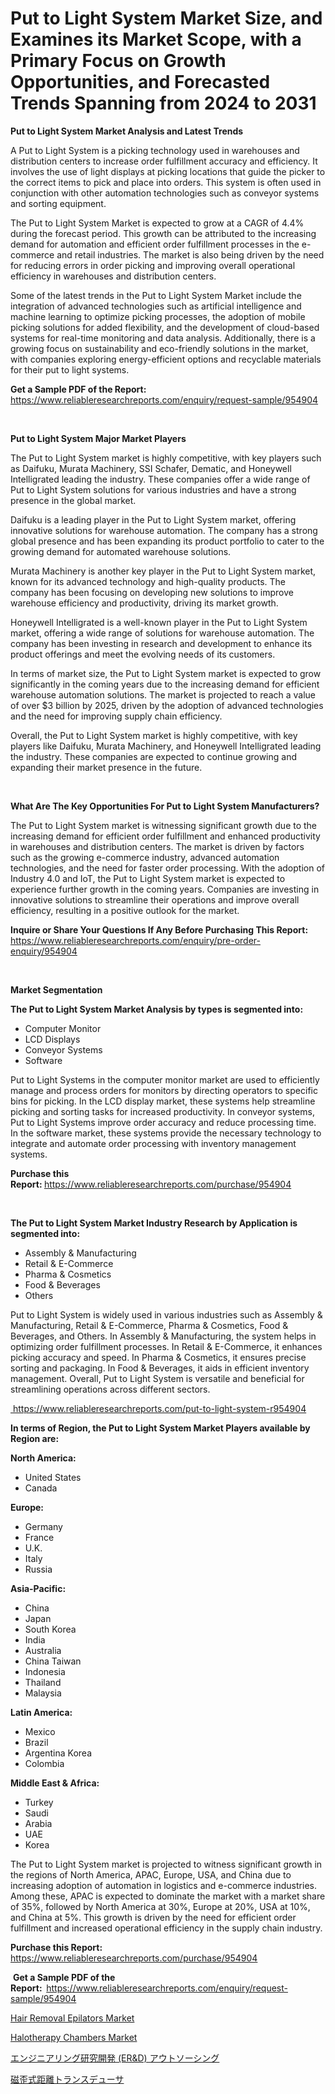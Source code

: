 <p><h1>Put to Light System Market Size, and Examines its Market Scope, with a Primary Focus on Growth Opportunities, and Forecasted Trends Spanning from 2024 to 2031</h1></p><p><strong>Put to Light System Market Analysis and Latest Trends</strong></p>
<p><p>A Put to Light System is a picking technology used in warehouses and distribution centers to increase order fulfillment accuracy and efficiency. It involves the use of light displays at picking locations that guide the picker to the correct items to pick and place into orders. This system is often used in conjunction with other automation technologies such as conveyor systems and sorting equipment.</p><p>The Put to Light System Market is expected to grow at a CAGR of 4.4% during the forecast period. This growth can be attributed to the increasing demand for automation and efficient order fulfillment processes in the e-commerce and retail industries. The market is also being driven by the need for reducing errors in order picking and improving overall operational efficiency in warehouses and distribution centers.</p><p>Some of the latest trends in the Put to Light System Market include the integration of advanced technologies such as artificial intelligence and machine learning to optimize picking processes, the adoption of mobile picking solutions for added flexibility, and the development of cloud-based systems for real-time monitoring and data analysis. Additionally, there is a growing focus on sustainability and eco-friendly solutions in the market, with companies exploring energy-efficient options and recyclable materials for their put to light systems.</p></p>
<p><strong>Get a Sample PDF of the Report:&nbsp;</strong> <a href="https://www.reliableresearchreports.com/enquiry/request-sample/954904">https://www.reliableresearchreports.com/enquiry/request-sample/954904</a></p>
<p>&nbsp;</p>
<p><strong>Put to Light System Major Market Players</strong></p>
<p><p>The Put to Light System market is highly competitive, with key players such as Daifuku, Murata Machinery, SSI Schafer, Dematic, and Honeywell Intelligrated leading the industry. These companies offer a wide range of Put to Light System solutions for various industries and have a strong presence in the global market.</p><p>Daifuku is a leading player in the Put to Light System market, offering innovative solutions for warehouse automation. The company has a strong global presence and has been expanding its product portfolio to cater to the growing demand for automated warehouse solutions.</p><p>Murata Machinery is another key player in the Put to Light System market, known for its advanced technology and high-quality products. The company has been focusing on developing new solutions to improve warehouse efficiency and productivity, driving its market growth.</p><p>Honeywell Intelligrated is a well-known player in the Put to Light System market, offering a wide range of solutions for warehouse automation. The company has been investing in research and development to enhance its product offerings and meet the evolving needs of its customers.</p><p>In terms of market size, the Put to Light System market is expected to grow significantly in the coming years due to the increasing demand for efficient warehouse automation solutions. The market is projected to reach a value of over $3 billion by 2025, driven by the adoption of advanced technologies and the need for improving supply chain efficiency.</p><p>Overall, the Put to Light System market is highly competitive, with key players like Daifuku, Murata Machinery, and Honeywell Intelligrated leading the industry. These companies are expected to continue growing and expanding their market presence in the future.</p></p>
<p>&nbsp;</p>
<p><strong>What Are The Key Opportunities For Put to Light System Manufacturers?</strong></p>
<p><p>The Put to Light System market is witnessing significant growth due to the increasing demand for efficient order fulfillment and enhanced productivity in warehouses and distribution centers. The market is driven by factors such as the growing e-commerce industry, advanced automation technologies, and the need for faster order processing. With the adoption of Industry 4.0 and IoT, the Put to Light System market is expected to experience further growth in the coming years. Companies are investing in innovative solutions to streamline their operations and improve overall efficiency, resulting in a positive outlook for the market.</p></p>
<p><strong>Inquire or Share Your Questions If Any Before Purchasing This Report:</strong> <a href="https://www.reliableresearchreports.com/enquiry/pre-order-enquiry/954904">https://www.reliableresearchreports.com/enquiry/pre-order-enquiry/954904</a></p>
<p>&nbsp;</p>
<p><strong>Market Segmentation</strong></p>
<p><strong>The Put to Light System Market Analysis by types is segmented into:</strong></p>
<p><ul><li>Computer Monitor</li><li>LCD Displays</li><li>Conveyor Systems</li><li>Software</li></ul></p>
<p><p>Put to Light Systems in the computer monitor market are used to efficiently manage and process orders for monitors by directing operators to specific bins for picking. In the LCD display market, these systems help streamline picking and sorting tasks for increased productivity. In conveyor systems, Put to Light Systems improve order accuracy and reduce processing time. In the software market, these systems provide the necessary technology to integrate and automate order processing with inventory management systems.</p></p>
<p><strong>Purchase this Report:&nbsp;</strong><a href="https://www.reliableresearchreports.com/purchase/954904">https://www.reliableresearchreports.com/purchase/954904</a></p>
<p>&nbsp;</p>
<p><strong>The Put to Light System Market Industry Research by Application is segmented into:</strong></p>
<p><ul><li>Assembly & Manufacturing</li><li>Retail & E-Commerce</li><li>Pharma & Cosmetics</li><li>Food & Beverages</li><li>Others</li></ul></p>
<p><p>Put to Light System is widely used in various industries such as Assembly & Manufacturing, Retail & E-Commerce, Pharma & Cosmetics, Food & Beverages, and Others. In Assembly & Manufacturing, the system helps in optimizing order fulfillment processes. In Retail & E-Commerce, it enhances picking accuracy and speed. In Pharma & Cosmetics, it ensures precise sorting and packaging. In Food & Beverages, it aids in efficient inventory management. Overall, Put to Light System is versatile and beneficial for streamlining operations across different sectors.</p></p>
<p><a href="https://www.reliableresearchreports.com/put-to-light-system-r954904">&nbsp;https://www.reliableresearchreports.com/put-to-light-system-r954904</a></p>
<p><strong>In terms of Region, the Put to Light System Market Players available by Region are:</strong></p>
<p>
    <p> <strong> North America: </strong>
        <ul>
            <li>United States</li>
            <li>Canada</li>
        </ul>
        </p> 
    <p> <strong> Europe: </strong>
        <ul>
            <li>Germany</li>
            <li>France</li>
            <li>U.K.</li>
            <li>Italy</li>
            <li>Russia</li>
        </ul>
        </p> 
    <p> <strong> Asia-Pacific: </strong>
        <ul>
            <li>China</li>
            <li>Japan</li>
            <li>South Korea</li>
            <li>India</li>
            <li>Australia</li>
            <li>China Taiwan</li>
            <li>Indonesia</li>
            <li>Thailand</li>
            <li>Malaysia</li>
        </ul>
        </p> 
    <p> <strong> Latin America: </strong>
        <ul>
            <li>Mexico</li>
            <li>Brazil</li>
            <li>Argentina Korea</li>
            <li>Colombia</li>
        </ul>
        </p> 
    <p> <strong> Middle East & Africa: </strong>
        <ul>
            <li>Turkey</li>
            <li>Saudi</li>
            <li>Arabia</li>
            <li>UAE</li>
            <li>Korea</li>
        </ul>
    </p>
    </p>
<p><p>The Put to Light System market is projected to witness significant growth in the regions of North America, APAC, Europe, USA, and China due to increasing adoption of automation in logistics and e-commerce industries. Among these, APAC is expected to dominate the market with a market share of 35%, followed by North America at 30%, Europe at 20%, USA at 10%, and China at 5%. This growth is driven by the need for efficient order fulfillment and increased operational efficiency in the supply chain industry.</p></p>
<p><strong>Purchase this Report: </strong><a href="https://www.reliableresearchreports.com/purchase/954904">https://www.reliableresearchreports.com/purchase/954904</a></p>
<p>&nbsp;<strong>Get a Sample PDF of the Report:&nbsp;&nbsp;</strong><a href="https://www.reliableresearchreports.com/enquiry/request-sample/954904">https://www.reliableresearchreports.com/enquiry/request-sample/954904</a></p>
<p><strong></strong></p>
<p><p><a href="https://github.com/mhrnetwork1/Market-Research-Report-List-1/blob/main/hair-removal-epilators-market.md">Hair Removal Epilators Market</a></p><p><a href="https://github.com/khadijahesham19/Market-Research-Report-List-1/blob/main/halotherapy-chambers-market.md">Halotherapy Chambers Market</a></p><p><a href="https://github.com/DayanaRunolfsdottir/Market-Research-Report-List-1/blob/main/4962503174822.md">エンジニアリング研究開発 (ER&D) アウトソーシング</a></p><p><a href="https://github.com/VinceMarvin1/Market-Research-Report-List-2/blob/main/3296959174821.md">磁歪式距離トランスデューサ</a></p></p>